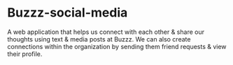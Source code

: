 # Buzzz-social-media
A web application that helps us connect with each other & share our thoughts using text & media posts at Buzzz.
We can also create connections within the organization by sending them friend requests & view their profile.
